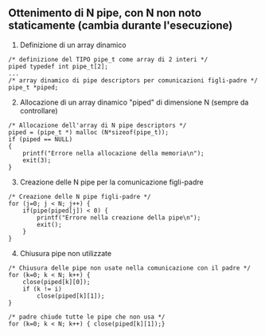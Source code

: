## Ottenimento di N pipe, con N non noto staticamente (cambia durante l'esecuzione)
1) Definizione di un array dinamico
```
/* definizione del TIPO pipe_t come array di 2 interi */
piped typedef int pipe_t[2]; 
...
/* array dinamico di pipe descriptors per comunicazioni figli-padre */
pipe_t *piped;  
```

2) Allocazione di un array dinamico "piped" di dimensione N (sempre da controllare)
```
/* Allocazione dell'array di N pipe descriptors */ 
piped = (pipe_t *) malloc (N*sizeof(pipe_t));
if (piped == NULL) 
{ 
	printf("Errore nella allocazione della memoria\n"); 
	exit(3);
}
```

3) Creazione delle N pipe per la comunicazione figli-padre
```
/* Creazione delle N pipe figli-padre */
for (j=0; j < N; j++) { 
	if(pipe(piped[j]) < 0) { 
		printf("Errore nella creazione della pipe\n");
		exit(); 
	} 
}
```

4) Chiusura pipe non utilizzate
```
/* Chiusura delle pipe non usate nella comunicazione con il padre */ 
for (k=0; k < N; k++) { 
	close(piped[k][0]); 
	if (k != i) 
		close(piped[k][1]); 
} 

/* padre chiude tutte le pipe che non usa */ 
for (k=0; k < N; k++) { close(piped[k][1]);}
```